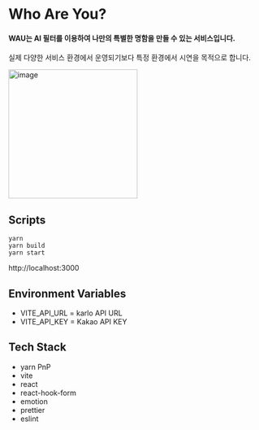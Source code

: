 # Who Are You?

#### WAU는 AI 필터를 이용하여 나만의 특별한 명함을 만들 수 있는 서비스입니다.

실제 다양한 서비스 환경에서 운영되기보다 특정 환경에서 시연을 목적으로 합니다.

<img width="254" alt="image" src="https://github.com/themoment-team/who-are-you-client/assets/106712562/4911088f-b5a3-4054-abb5-2bfff4f49bae">

## Scripts
```
yarn
yarn build
yarn start
```
http://localhost:3000

## Environment Variables
- VITE_API_URL = karlo API URL
- VITE_API_KEY = Kakao API KEY

## Tech Stack

- yarn PnP
- vite
- react
- react-hook-form
- emotion
- prettier
- eslint
